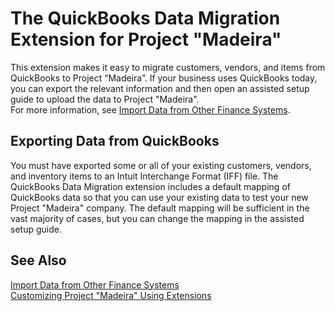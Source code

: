 <properties
	pageTitle="QuickBooks Data Migration | Project Madeira"
        description="Provides information about the QuickBooks Data Migration extension" 
        services="" 
        documentationCenter="Madeira"
        authors="edupont"/>
    
# The QuickBooks Data Migration Extension for Project "Madeira"
This extension makes it easy to migrate customers, vendors, and items from QuickBooks to Project “Madeira”. If your business uses QuickBooks today, you can export the relevant information and then open an assisted setup guide to upload the data to Project "Madeira".  
For more information, see [Import Data from Other Finance Systems](upload-data.md). 
  
## Exporting Data from QuickBooks
You must have exported some or all of your existing customers, vendors, and inventory items to an Intuit Interchange Format (IFF) file. The QuickBooks Data Migration extension includes a default mapping of QuickBooks data so that you can use your existing data to test your new Project "Madeira" company. The default mapping will be sufficient in the vast majority of cases, but you can change the mapping in the assisted setup guide.  
 
## See Also  
[Import Data from Other Finance Systems](upload-data.md)  
[Customizing Project "Madeira" Using Extensions ](ui-extensions.md)  
 
